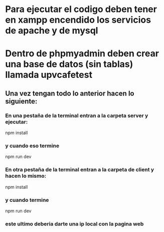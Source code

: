 # Para ejecutar el codigo deben tener en xampp encendido los servicios de apache y de mysql
# Dentro de phpmyadmin deben crear una base de datos (sin tablas) llamada upvcafetest

## Una vez tengan todo lo anterior hacen lo siguiente:

### En una pestaña de la terminal entran a la carpeta server y ejecutar:
npm install
### y cuando eso termine
npm run dev

### En otra pestaña de la terminal entran a la carpeta de client y hacen lo mismo:
npm install
### y cuando termine
npm run dev
### este ultimo deberia darte una ip local con la pagina web